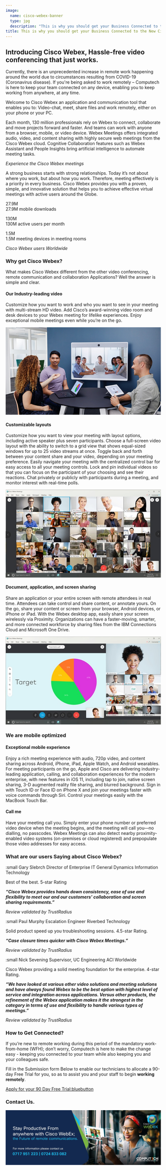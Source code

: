 ```yaml
---
image:
  name: cisco-webex-banner
  type: jpg
  description: "This is why you should get your Business Connected to the New Cisco Webex"
title: This is why you should get your Business Connected to the New Cisco Webex
---
```


## Introducing Cisco Webex, Hassle-free video conferencing that just works.

Currently, there is an unprecedented increase in remote work happening around the world due to circumstances resulting from COVID-19 (Coronavirus disease). If you're being asked to work remotely – Computech is here to keep your team connected on any device, enabling you to keep working from anywhere, at any time.

Welcome to Cisco Webex an application and communication tool that enables you to: Video-chat, meet, share files and work remotely, either on your phone or your PC.

Each month, 130 million professionals rely on Webex to connect, collaborate and move projects forward and faster. And teams can work with anyone from a browser, mobile, or video device. Webex Meetings offers integrated audio, video, and content sharing with highly secure web meetings from the Cisco Webex cloud. Cognitive Collaboration features such as Webex Assistant and People Insights bring artificial intelligence to automate meeting tasks.

<span data-video="0XsVUyCscVw" class="video"></span>

_Experience the Cisco Webex meetings_

A strong business starts with strong relationships. Today it’s not about where you work, but about how you work. Therefore, meeting effectively is a priority in every business. Cisco Webex provides you with a proven, simple, and innovative solution that helps you to achieve effective virtual meetings with active users around the Globe.

27.9M \
27.9M mobile downloads

130M \
130M active users per month

1.5M \
1.5M meeting devices in meeting rooms

_Cisco Webex users Worldwide_

### Why get Cisco Webex?

What makes Cisco Webex different from the other video conferencing, remote communication and collaboration Applications? Well the answer is simple and clear.

#### Our Industry-leading video

Customize how you want to work and who you want to see in your meeting with multi-stream HD video. Add Cisco’s award-winning video room and desk devices to your Webex meeting for lifelike experiences. Enjoy exceptional mobile meetings even while you’re on the go. 

![Cisco Webex Rooms](/assets/news/solution-overview-c22-738687_0.png)

#### Customizable layouts

Customize how you want to view your meeting with layout options, including active speaker plus seven participants. Choose a full-screen video layout with the ability to switch to a grid view that shows equal-sized windows for up to 25 video streams at once. Toggle back and forth between your content share and your video, depending on your meeting preference. Easily navigate your meeting with the centralized control bar for easy access to all your meeting controls. Lock and pin individual videos so that you can focus on the participant of your choosing and see their reactions. Chat privately or publicly with participants during a meeting, and monitor interest with real-time polls.
 
![Customizable Layouts](/assets/news/solution-overview-c22-738687_1.png.jpeg)

#### Document, application, and screen sharing

Share an application or your entire screen with remote attendees in real time. Attendees can take control and share content, or annotate yours. On the go, share your content or screen from your browser, Android devices, or iPhone or iPad. With the Webex desktop app, easily share your screen wirelessly via Proximity. Organizations can have a faster-moving, smarter, and more connected workforce by sharing files from the IBM Connections Cloud and Microsoft One Drive.
         
![Document, Application and screen sharing](/assets/news/solution-overview-c22-738687_2.png.jpeg)

### We are mobile optimized
#### Exceptional mobile experience

Enjoy a rich meeting experience with audio, 720p video, and content sharing across Android, iPhone, iPad, Apple Watch, and Android wearables. For meeting participants on the go, Apple and Cisco are delivering industry-leading application, calling, and collaboration experiences for the modern enterprise, with new features in iOS 11, including tap to join, native screen sharing, 3-D augmented reality file sharing, and blurred background. Sign in with Touch ID or Face ID on iPhone X and join your meetings faster with voice commands through Siri. Control your meetings easily with the MacBook Touch Bar.

#### Call me

Have your meeting call you. Simply enter your phone number or preferred video device when the meeting begins, and the meeting will call you—no dialling, no passcodes. Webex Meetings can also detect nearby proximity-enabled video systems (on-premises or cloud registered) and prepopulate those video addresses for easy access.

### What are our users Saying about Cisco Webex?

:small Gary Slebrch Director of Enterprise IT General Dynamics Information Technology

Best of the best.  5-star Rating

___“Cisco Webex provides hands down consistency, ease of use and flexibility to meet our and our customers' collaboration and screen sharing requirements.”___

_Review validated by TrustRadius_

:small Paul Murphy Escalation Engineer Riverbed Technology

Solid product speed up you troubleshooting sessions. 4.5-star Rating.

*__“Case closure times quicker with Cisco Webex Meetings.”__*

_Review validated by TrustRadius_

:small Nick Sevening Supervisor, UC Engineering ACI Worldwide

Cisco Webex providing a solid meeting foundation for the enterprise. 4-star Rating.

*__“We have looked at various other video solutions and meeting solutions and have always found Webex to be the best option with highest level of service and integration across applications. Versus other products, the refinement of the Webex application makes it the strongest in the category in terms of use and flexibility to handle various types of meetings.”__*

_Review validated by TrustRadius_

### How to Get Connected?
If you’re new to remote working during this period of the mandatory work-from-home (WFH); don’t worry, Computech is here to make the change easy - keeping you connected to your team while also keeping you and your colleagues safe.

Fill in the Submission form Below to enable our technicians to allocate a 90-day Free Trial for you, so as to assist you and your staff to begin __working remotely__.

[Apply for your 90 Day Free Trial:bluebutton](https://forms.office.com/Pages/ResponsePage.aspx?id=-xWXcurnFEC7SOs2nD7iJaISfZVdKdZCtI07wOwEbLFURUlMQ1JUUVQwTkdTRTEyODc5QkNXQTRKUy4u)

### Contact Us.

[![](/assets/news/cisco-webex-footer.jpg)](tel:+254717951223)
